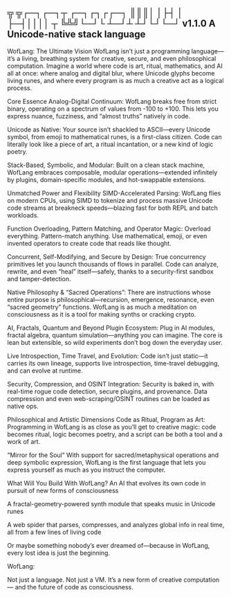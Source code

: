 ╦   ╦┌─┐┌─┐┬       ┌─┐┌┐┌┌─┐
║║║│   │├┤   │       ├─┤││││   ┬
╚╩╝└─┘└      ┴─┘┴    ┴┘└┘└─┘ v1.1.0
A Unicode-native stack language
---------------------------------------------

WofLang: The Ultimate Vision
WofLang isn’t just a programming language—it’s a living, breathing system for creative, secure, and even philosophical computation.
Imagine a world where code is art, ritual, mathematics, and AI all at once:
where analog and digital blur, where Unicode glyphs become living runes, and where every program is as much a creative act as a logical process.

Core Essence
Analog-Digital Continuum:
WofLang breaks free from strict binary, operating on a spectrum of values from -100 to +100. This lets you express nuance, fuzziness, and “almost truths” natively in code.

Unicode as Native:
Your source isn’t shackled to ASCII—every Unicode symbol, from emoji to mathematical runes, is a first-class citizen. Code can literally look like a piece of art, a ritual incantation, or a new kind of logic poetry.

Stack-Based, Symbolic, and Modular:
Built on a clean stack machine, WofLang embraces composable, modular operations—extended infinitely by plugins, domain-specific modules, and hot-swappable extensions.

Unmatched Power and Flexibility
SIMD-Accelerated Parsing:
WofLang flies on modern CPUs, using SIMD to tokenize and process massive Unicode code streams at breakneck speeds—blazing fast for both REPL and batch workloads.

Function Overloading, Pattern Matching, and Operator Magic:
Overload everything. Pattern-match anything. Use mathematical, emoji, or even invented operators to create code that reads like thought.

Concurrent, Self-Modifying, and Secure by Design:
True concurrency primitives let you launch thousands of flows in parallel.
Code can analyze, rewrite, and even “heal” itself—safely, thanks to a security-first sandbox and tamper-detection.

Native Philosophy & “Sacred Operations”:
There are instructions whose entire purpose is philosophical—recursion, emergence, resonance, even “sacred geometry” functions.
WofLang is as much a meditation on consciousness as it is a tool for making synths or cracking crypto.

AI, Fractals, Quantum and Beyond
Plugin Ecosystem:
Plug in AI modules, fractal algebra, quantum simulation—anything you can imagine.
The core is lean but extensible, so wild experiments don’t bog down the everyday user.

Live Introspection, Time Travel, and Evolution:
Code isn’t just static—it carries its own lineage, supports live introspection, time-travel debugging, and can evolve at runtime.

Security, Compression, and OSINT Integration:
Security is baked in, with real-time rogue code detection, secure plugins, and provenance.
Data compression and even web-scraping/OSINT routines can be loaded as native ops.

Philosophical and Artistic Dimensions
Code as Ritual, Program as Art:
Programming in WofLang is as close as you’ll get to creative magic: code becomes ritual, logic becomes poetry, and a script can be both a tool and a work of art.

“Mirror for the Soul”
With support for sacred/metaphysical operations and deep symbolic expression, WofLang is the first language that lets you express yourself as much as you instruct the computer.

What Will You Build With WofLang?
An AI that evolves its own code in pursuit of new forms of consciousness

A fractal-geometry-powered synth module that speaks music in Unicode runes

A web spider that parses, compresses, and analyzes global info in real time, all from a few lines of living code

Or maybe something nobody’s ever dreamed of—because in WofLang, every lost idea is just the beginning.

WofLang:

Not just a language.
Not just a VM.
It’s a new form of creative computation—
and the future of code as consciousness.

